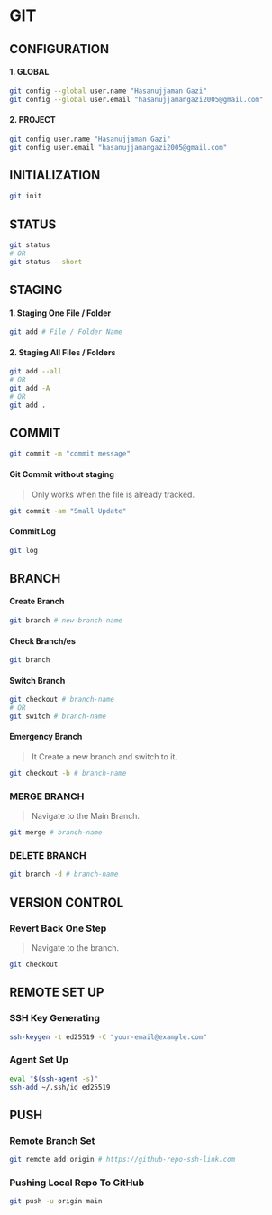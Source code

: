 # GIT

## CONFIGURATION
#### 1. GLOBAL
```bash
git config --global user.name "Hasanujjaman Gazi"
git config --global user.email "hasanujjamangazi2005@gmail.com"
```
#### 2. PROJECT
```bash
git config user.name "Hasanujjaman Gazi"
git config user.email "hasanujjamangazi2005@gmail.com"
```

## INITIALIZATION
```bash
git init
```

## STATUS
```bash
git status
# OR
git status --short
```

## STAGING
#### 1. Staging One File / Folder
```bash
git add # File / Folder Name
```

#### 2. Staging All Files / Folders
```bash
git add --all
# OR
git add -A
# OR 
git add .
```

## COMMIT
```bash
git commit -m "commit message"
```
#### Git Commit without staging
> Only works when the file is already tracked.
```bash
git commit -am "Small Update"
```
#### Commit Log
```bash
git log
```
## BRANCH
#### Create Branch
```bash
git branch # new-branch-name
```
#### Check Branch/es
```bash
git branch
```
#### Switch Branch
```bash
git checkout # branch-name
# OR
git switch # branch-name
```
#### Emergency Branch
> It Create a new branch and switch to it.
```bash
git checkout -b # branch-name
```
### MERGE BRANCH
> Navigate to the Main Branch.
```bash
git merge # branch-name
```
### DELETE BRANCH
```bash
git branch -d # branch-name
```
## VERSION CONTROL

### Revert Back One Step
> Navigate to the branch.
```bash
git checkout
```

## REMOTE SET UP
### SSH Key Generating
```bash
ssh-keygen -t ed25519 -C "your-email@example.com"
```
### Agent Set Up
```bash
eval "$(ssh-agent -s)"
ssh-add ~/.ssh/id_ed25519
```
## PUSH
### Remote Branch Set
```bash
git remote add origin # https://github-repo-ssh-link.com
```
### Pushing Local Repo To GitHub
```bash
git push -u origin main
```
